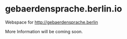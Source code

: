 # gebaerdensprache.berlin.io
Webspace for http://gebaerdensprache.berlin 

More Information will be coming soon.
